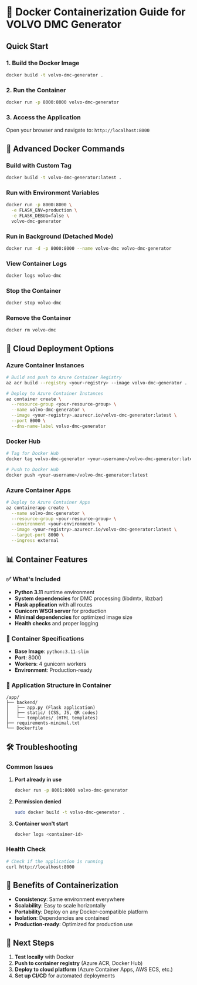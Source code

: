 # 🐳 Docker Containerization Guide for VOLVO DMC Generator

## Quick Start

### 1. Build the Docker Image
```bash
docker build -t volvo-dmc-generator .
```

### 2. Run the Container
```bash
docker run -p 8000:8000 volvo-dmc-generator
```

### 3. Access the Application
Open your browser and navigate to: `http://localhost:8000`

## 🔧 Advanced Docker Commands

### Build with Custom Tag
```bash
docker build -t volvo-dmc-generator:latest .
```

### Run with Environment Variables
```bash
docker run -p 8000:8000 \
  -e FLASK_ENV=production \
  -e FLASK_DEBUG=false \
  volvo-dmc-generator
```

### Run in Background (Detached Mode)
```bash
docker run -d -p 8000:8000 --name volvo-dmc volvo-dmc-generator
```

### View Container Logs
```bash
docker logs volvo-dmc
```

### Stop the Container
```bash
docker stop volvo-dmc
```

### Remove the Container
```bash
docker rm volvo-dmc
```

## 🚀 Cloud Deployment Options

### Azure Container Instances
```bash
# Build and push to Azure Container Registry
az acr build --registry <your-registry> --image volvo-dmc-generator .

# Deploy to Azure Container Instances
az container create \
  --resource-group <your-resource-group> \
  --name volvo-dmc-generator \
  --image <your-registry>.azurecr.io/volvo-dmc-generator:latest \
  --port 8000 \
  --dns-name-label volvo-dmc-generator
```

### Docker Hub
```bash
# Tag for Docker Hub
docker tag volvo-dmc-generator <your-username>/volvo-dmc-generator:latest

# Push to Docker Hub
docker push <your-username>/volvo-dmc-generator:latest
```

### Azure Container Apps
```bash
# Deploy to Azure Container Apps
az containerapp create \
  --name volvo-dmc-generator \
  --resource-group <your-resource-group> \
  --environment <your-environment> \
  --image <your-registry>.azurecr.io/volvo-dmc-generator:latest \
  --target-port 8000 \
  --ingress external
```

## 📊 Container Features

### ✅ What's Included
- **Python 3.11** runtime environment
- **System dependencies** for DMC processing (libdmtx, libzbar)
- **Flask application** with all routes
- **Gunicorn WSGI server** for production
- **Minimal dependencies** for optimized image size
- **Health checks** and proper logging

### 🔧 Container Specifications
- **Base Image**: `python:3.11-slim`
- **Port**: 8000
- **Workers**: 4 gunicorn workers
- **Environment**: Production-ready

### 📁 Application Structure in Container
```
/app/
├── backend/
│   ├── app.py (Flask application)
│   ├── static/ (CSS, JS, QR codes)
│   └── templates/ (HTML templates)
├── requirements-minimal.txt
└── Dockerfile
```

## 🛠️ Troubleshooting

### Common Issues

1. **Port already in use**
   ```bash
   docker run -p 8001:8000 volvo-dmc-generator
   ```

2. **Permission denied**
   ```bash
   sudo docker build -t volvo-dmc-generator .
   ```

3. **Container won't start**
   ```bash
   docker logs <container-id>
   ```

### Health Check
```bash
# Check if the application is running
curl http://localhost:8000
```

## 🌟 Benefits of Containerization

- **Consistency**: Same environment everywhere
- **Scalability**: Easy to scale horizontally
- **Portability**: Deploy on any Docker-compatible platform
- **Isolation**: Dependencies are contained
- **Production-ready**: Optimized for production use

## 🎯 Next Steps

1. **Test locally** with Docker
2. **Push to container registry** (Azure ACR, Docker Hub)
3. **Deploy to cloud platform** (Azure Container Apps, AWS ECS, etc.)
4. **Set up CI/CD** for automated deployments
